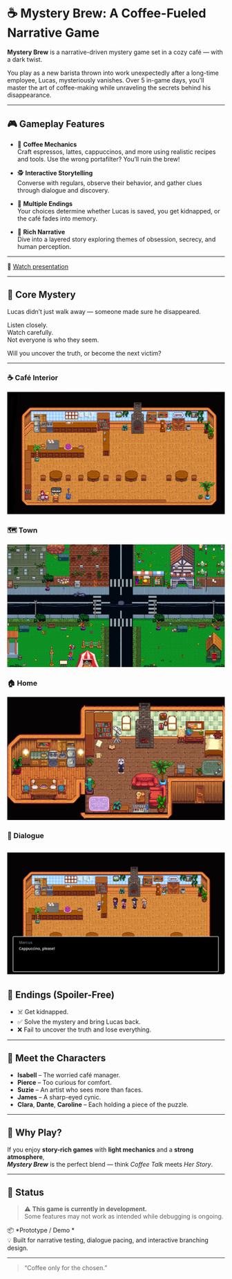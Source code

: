 # ☕ Mystery Brew: A Coffee-Fueled Narrative Game

**Mystery Brew** is a narrative-driven mystery game set in a cozy café — with a dark twist.

You play as a new barista thrown into work unexpectedly after a long-time employee, Lucas, mysteriously vanishes. Over 5 in-game days, you'll master the art of coffee-making while unraveling the secrets behind his disappearance.

---

## 🎮 Gameplay Features

- 🧋 **Coffee Mechanics**  
  Craft espressos, lattes, cappuccinos, and more using realistic recipes and tools. Use the wrong portafilter? You’ll ruin the brew!

- 🕵️ **Interactive Storytelling**  
  Converse with regulars, observe their behavior, and gather clues through dialogue and discovery.

- 🔄 **Multiple Endings**  
  Your choices determine whether Lucas is saved, you get kidnapped, or the café fades into memory.

- 📖 **Rich Narrative**  
  Dive into a layered story exploring themes of obsession, secrecy, and human perception.

---

🎥 [Watch presentation](images/CoffeCrime.mp4)

---

## 🧩 Core Mystery

Lucas didn’t just walk away — someone made sure he disappeared.

Listen closely.  
Watch carefully.  
Not everyone is who they seem.

Will you uncover the truth, or become the next victim?

---

### ☕ Café Interior
![Café Interior](images/caffe.png)

### 🗺️ Town
![Town](images/town.png)

### 🏠 Home
![Home](images/home.png)

### 💬 Dialogue
![Dialogue](images/dialogue1.png)
---
## 🧃 Endings (Spoiler-Free)

- ☠️ Get kidnapped.
- ✅ Solve the mystery and bring Lucas back.
- ❌ Fail to uncover the truth and lose everything.

---

## 👥 Meet the Characters

- **Isabell** – The worried café manager.  
- **Pierce** – Too curious for comfort.  
- **Suzie** – An artist who sees more than faces.  
- **James** – A sharp-eyed cynic.  
- **Clara**, **Dante**, **Caroline** – Each holding a piece of the puzzle.

---

## 🎯 Why Play?

If you enjoy **story-rich games** with **light mechanics** and a **strong atmosphere**,  
_**Mystery Brew**_ is the perfect blend — think *Coffee Talk* meets *Her Story*.

---

## 🔧 Status

> ⚠️ **This game is currently in development.**  
> Some features may not work as intended while debugging is ongoing.

📦 *Prototype / Demo *  
💡 Built for narrative testing, dialogue pacing, and interactive branching design.

---

> “Coffee only for the chosen.”
